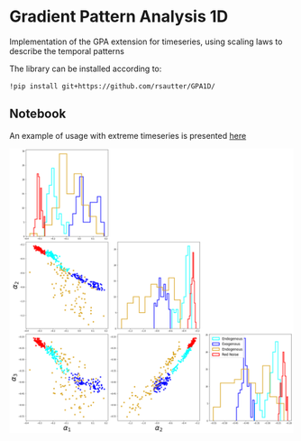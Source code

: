# Gradient Pattern Analysis 1D

Implementation of the GPA extension for timeseries, using scaling laws to describe the temporal patterns

The library can be installed according to:

    !pip install git+https://github.com/rsautter/GPA1D/
    
 ## Notebook
 An example of usage with extreme timeseries is presented [here](https://github.com/rsautter/GPA1D/blob/main/notebook/Extremes_synthetic.ipynb)
 
 ![alt text](https://github.com/rsautter/GPA1D/blob/main/plot/scatter_alphaGPA_hilbert.png)
